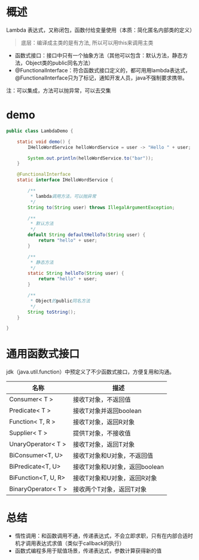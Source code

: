 # 概述

Lambda 表达式，又称闭包，函数付给变量使用（本质：简化匿名内部类的定义）

> 底层：编译成主类的是有方法, 所以可以用this来调用主类

* 函数式接口：接口中只有一个抽象方法（其他可以包含：默认方法，静态方法，Object类的public同名方法）
* @FunctionalInterface：符合函数式接口定义的，都可用用lambda表达式，@FunctionalInterface只为了标记，通知开发人员，java不强制要求携带。

注：可以集成，方法可以抛异常，可以去交集

# demo

``` java
public class LambdaDemo {

    static void demo() {
        IHelloWordService helloWordService = user -> "Hello " + user;

        System.out.println(helloWordService.to("bar"));
    }

    @FunctionalInterface
    static interface IHelloWordService {

        /**
         * lambda调用方法，可以抛异常
         */
        String to(String user) throws IllegalArgumentException;

        /**
         * 默认方法
         */
        default String defaultHelloTo(String user) {
            return "hello" + user;
        }

        /**
         * 静态方法
         */
        static String helloTo(String user) {
            return "hello" + user;
        }

        /**
         * Object的public同名方法
         */
        String toString();
    }

}

```

# 通用函数式接口

jdk（java.util.function）中预定义了不少函数式接口，方便复用和沟通。

|名称|描述|
|----|----|
| Consumer< T >       | 接收T对象，不返回值           |
| Predicate< T >      | 接收T对象并返回boolean        |
| Function< T, R >    | 接收T对象，返回R对象          |
| Supplier< T >       | 提供T对象，不接收值|     
| UnaryOperator< T >  | 接收T对象，返回T对象          |
| BiConsumer<T, U>    | 接收T对象和U对象，不返回值     |
| BiPredicate<T, U>   | 接收T对象和U对象，返回boolean  |
| BiFunction<T, U, R> | 接收T对象和U对象，返回R对象    |
| BinaryOperator< T > | 接收两个T对象，返回T对象       |

# 总结

* 惰性调用：和函数调用不通，传递表达式，不会立即求职，只有在内部合适时机才调用表达式求值（类似于callback的执行）
* 函数式编程多用于赋值场景，传递表达式，参数计算获得新的值
